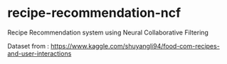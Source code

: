 # recipe-recommendation-ncf
Recipe Recommendation system using Neural Collaborative Filtering

Dataset from : https://www.kaggle.com/shuyangli94/food-com-recipes-and-user-interactions
